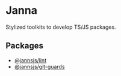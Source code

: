 # Janna

Stylized toolkits to develop TS/JS packages.

## Packages

- [@jannsjs/lint](./packages/lint/README.md)
- [@jannsjs/git-guards](./packages/git-guards/README.md)
